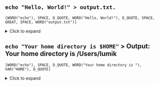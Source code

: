 ## `echo "Hello, World!" > output.txt.`

```
[WORD("echo"), SPACE, D_QUOTE, WORD("Hello, World!"), D_QUOTE, SPACE, GREAT, SPACE, WORD("output.txt")]
```
<details>
  <summary>Click to expand </summary>

This command would be tokenized as follows:

`echo` - This is a `WORD` token. It's the name of the command to be executed.

` `(space) - This is a `SPACE` token. It separates the command from its arguments.

`"Hello, World!"` - This is a `D_QUOTE` token followed by a `WORD` token followed by another `D_QUOTE` token. The D_QUOTE tokens represent the start and end of a double-quoted string, and the `WORD`token represents the string itself.

` `(space) - This is another `SPACE` token. It separates the command and its arguments from the redirection operator.

`>` - This is a `GREAT` token. It represents the redirection operator, which redirects the output of the command to a file.

` `(space) - This is another `SPACE` token. It separates the redirection operator from the file name.

`output.txt` - This is another `WORD` token. It represents the name of the file to which the output should be redirected.
</details>

## `echo "Your home directory is $HOME"`  > Output: Your home directory is /Users/lumik

```
[WORD("echo"), SPACE, D_QUOTE, WORD("Your home directory is "), VAR("HOME"), D_QUOTE]
```
<details>
  <summary>Click to expand </summary>

`echo`: This is a `WORD` token that represents the echo command.

` `(space): This is a `SPACE` token that represents the space character between echo and the quoted string.

`"`: This is a `D_QUOTE` token that represents the opening double quote of the quoted string.

`Your home directory is "`: This is a `WORD` token that represents the part of the quoted string before the variable.
- "Your home directory is " is a single word from the shell's perspective. When the shell executes the echo command, it passes "Your home directory is " (minus the quotes) as a single argument to the echo command.
- If tokenize "Your home directory is " into individual words -> need to handle quoted strings separately in parser, as they don't follow the usual word separation rules. This would complicate the parser and potentially lead to errors. By treating "Your home directory is " as a single WORD token, it simplify the parser and make tokenization more accurate.

`HOME`: This is a `VAR` token that represents the `HOME` variable. This token is used for variable expansion.

`"`: This is a `D_QUOTE` token that represents the closing double quote of the quoted string.
</details>